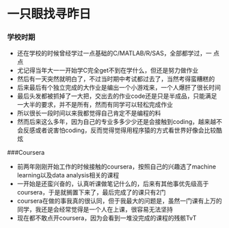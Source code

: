 # 一只眼找寻昨日


### 学校时期
- 还在学校的时候曾经学过一点基础的C/MATLAB/R/SAS，全部都学过，一 点 点
- 尤记得当年大一一开始学C完全get不到在学什么，但还是努力做作业
- 然后有一天突然就明白了，不过当时期中考试都过去了，当然考得蛮糟糕的
- 后来最后有个独立完成的大作业是编出一个小游戏来，一个人爆肝了很长时间
- 最后头发都被抓掉了一大把，交出去的作业code还是只是半成品，只能满足一大半的要求，并不是所有，然而有同学可以轻松完成作业
- 所以很长一段时间以来我都觉得自己肯定不是编程的料
- 然而后来这么多年，因为自己的专业多多少少还是会接触到coding，越来越不会反感或者说害怕coding，反而觉得觉得用程序猿的方式看世界好像会比较酷炫

###Coursera
- 前两年刚刚开始工作的时候接触的coursera，按照自己的兴趣选了machine learning以及data analysis相关的课程
- 一开始是还蛮兴奋的，认真听课做笔记什么的，后来有其他事优先级高于coursera，于是就搁置下来了，最后完成了的课只有2门
- coursera在做的事我真的很认同，但于我最大的问题是，虽然一门课有上万的同学，我还是会经常觉得是一个人在上课，很容易无法坚持
- 现在都不敢点开coursera，因为会看到一堆没完成的课程的残骸TvT